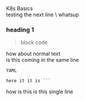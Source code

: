 K8s Basics  
testing the next line \\
whatsup
### heading 1
>block code

how about normal text  
is this coming in the same line

`YAML`
```test this console o/p
here it it is ```
```
how is this
is this single line

